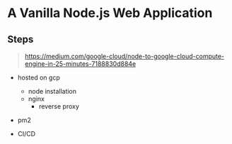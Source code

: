 # A Vanilla Node.js Web Application

## Steps

> https://medium.com/google-cloud/node-to-google-cloud-compute-engine-in-25-minutes-7188830d884e

- hosted on gcp

  - node installation
  - nginx
    - reverse proxy

- pm2

- CI/CD
